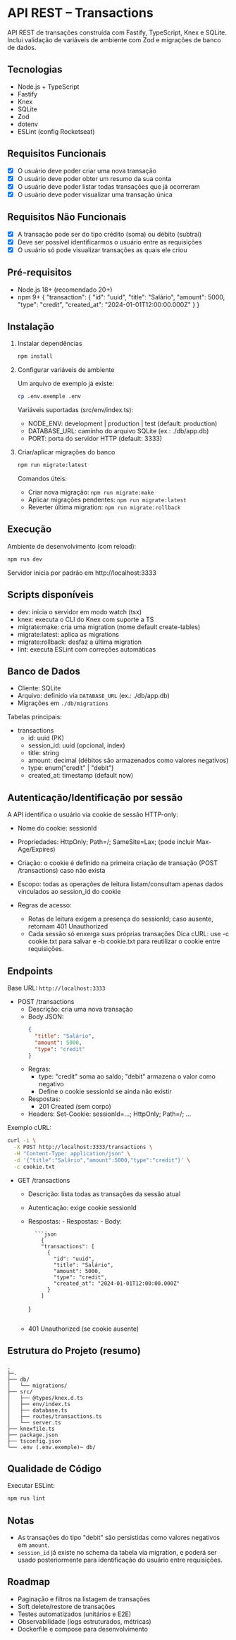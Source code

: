 # API REST – Transactions

API REST de transações construída com Fastify, TypeScript, Knex e SQLite. Inclui validação de variáveis de ambiente com Zod e migrações de banco de dados.

## Tecnologias

- Node.js + TypeScript
- Fastify
- Knex
- SQLite
- Zod
- dotenv
- ESLint (config Rocketseat)

## Requisitos Funcionais

- [x] O usuário deve poder criar uma nova transação
- [x] O usuário deve poder obter um resumo da sua conta
- [x] O usuário deve poder listar todas transações que já ocorreram
- [x] O usuário deve poder visualizar uma transação única

## Requisitos Não Funcionais

- [x] A transação pode ser do tipo crédito (soma) ou débito (subtrai)
- [x] Deve ser possível identificarmos o usuário entre as requisições
- [x] O usuário só pode visualizar transações as quais ele criou

## Pré-requisitos

- Node.js 18+ (recomendado 20+)
- npm 9+
  {
  "transaction": {
  "id": "uuid",
  "title": "Salário",
  "amount": 5000,
  "type": "credit",
  "created_at": "2024-01-01T12:00:00.000Z"
  }
  }

## Instalação

1. Instalar dependências

   ```bash
   npm install
   ```

2. Configurar variáveis de ambiente

   Um arquivo de exemplo já existe:

   ```bash
   cp .env.exemple .env
   ```

   Variáveis suportadas (src/env/index.ts):
   - NODE_ENV: development | production | test (default: production)
   - DATABASE_URL: caminho do arquivo SQLite (ex.: ./db/app.db)
   - PORT: porta do servidor HTTP (default: 3333)

3. Criar/aplicar migrações do banco

   ```bash
   npm run migrate:latest
   ```

   Comandos úteis:
   - Criar nova migração: `npm run migrate:make`
   - Aplicar migrações pendentes: `npm run migrate:latest`
   - Reverter última migration: `npm run migrate:rollback`

## Execução

Ambiente de desenvolvimento (com reload):

```bash
npm run dev
```

Servidor inicia por padrão em http://localhost:3333

## Scripts disponíveis

- dev: inicia o servidor em modo watch (tsx)
- knex: executa o CLI do Knex com suporte a TS
- migrate:make: cria uma migration (nome default create-tables)
- migrate:latest: aplica as migrations
- migrate:rollback: desfaz a última migration
- lint: executa ESLint com correções automáticas

## Banco de Dados

- Cliente: SQLite
- Arquivo: definido via `DATABASE_URL` (ex.: ./db/app.db)
- Migrações em `./db/migrations`

Tabelas principais:

- transactions
  - id: uuid (PK)
  - session_id: uuid (opcional, index)
  - title: string
  - amount: decimal (débitos são armazenados como valores negativos)
  - type: enum("credit" | "debit")
  - created_at: timestamp (default now)

## Autenticação/Identificação por sessão

A API identifica o usuário via cookie de sessão HTTP-only:

- Nome do cookie: sessionId

- Propriedades: HttpOnly; Path=/; SameSite=Lax; (pode incluir Max-Age/Expires)

- Criação: o cookie é definido na primeira criação de transação (POST /transactions) caso não exista

- Escopo: todas as operações de leitura listam/consultam apenas dados vinculados ao session_id do cookie

- Regras de acesso:
  - Rotas de leitura exigem a presença do sessionId; caso ausente, retornam 401 Unauthorized
  - Cada sessão só enxerga suas próprias transações
    Dica cURL: use -c cookie.txt para salvar e -b cookie.txt para reutilizar o cookie entre requisições.

## Endpoints

Base URL: `http://localhost:3333`

- POST /transactions
  - Descrição: cria uma nova transação
  - Body JSON:
    ```json
    {
      "title": "Salário",
      "amount": 5000,
      "type": "credit"
    }
    ```
  - Regras:
    - type: "credit" soma ao saldo; "debit" armazena o valor como negativo
    - Define o cookie sessionId se ainda não existir
  - Respostas:
    - 201 Created (sem corpo)
  - Headers: Set-Cookie: sessionId=...; HttpOnly; Path=/; ...

Exemplo cURL:

```bash
curl -i \
  -X POST http://localhost:3333/transactions \
  -H "Content-Type: application/json" \
  -d '{"title":"Salário","amount":5000,"type":"credit"}' \
  -c cookie.txt

```

- GET /transactions
  - Descrição: lista todas as transações da sessão atual
  - Autenticação: exige cookie sessionId
  - Respostas: - Respostas: - Body:

          ```json
            {
            "transactions": [
              {
                "id": "uuid",
                "title": "Salário",
                "amount": 5000,
                "type": "credit",
                "created_at": "2024-01-01T12:00:00.000Z"
              }
            ]

    }

    ```

    ```

  - 401 Unauthorized (se cookie ausente)

## Estrutura do Projeto (resumo)

```
.
├─.
├── db/
│   └── migrations/
├── src/
│   ├── @types/knex.d.ts
│   ├── env/index.ts
│   ├── database.ts
│   ├── routes/transactions.ts
│   └── server.ts
├── knexfile.ts
├── package.json
├── tsconfig.json
└── .env (.env.exemple)─ db/

```

## Qualidade de Código

Executar ESLint:

```bash
npm run lint
```

## Notas

- As transações do tipo "debit" são persistidas como valores negativos em `amount`.
- `session_id` já existe no schema da tabela via migration, e poderá ser usado posteriormente para identificação do usuário entre requisições.

## Roadmap

- Paginação e filtros na listagem de transações
- Soft delete/restore de transações
- Testes automatizados (unitários e E2E)
- Observabilidade (logs estruturados, métricas)
- Dockerfile e compose para desenvolvimento
